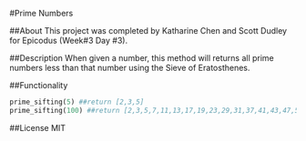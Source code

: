 #Prime Numbers 

##About
This project was completed by Katharine Chen and Scott Dudley for Epicodus (Week#3 Day #3). 

##Description 
When given a number, this method will returns all prime numbers less than that number using the Sieve of Eratosthenes.

##Functionality 
```ruby
prime_sifting(5) ##return [2,3,5]
prime_sifting(100) ##return [2,3,5,7,11,13,17,19,23,29,31,37,41,43,47,53,59,61,67,71,73,79,83,89,97]
```

##License
MIT